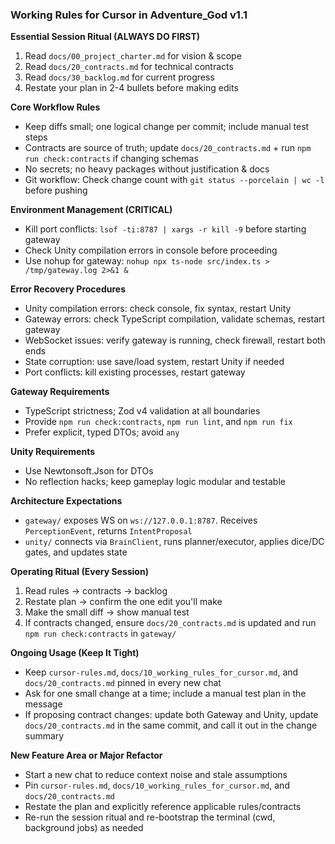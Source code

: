 ### Working Rules for Cursor in Adventure_God v1.1

**Essential Session Ritual (ALWAYS DO FIRST)**
1. Read `docs/00_project_charter.md` for vision & scope
2. Read `docs/20_contracts.md` for technical contracts  
3. Read `docs/30_backlog.md` for current progress
4. Restate your plan in 2-4 bullets before making edits

**Core Workflow Rules**
- Keep diffs small; one logical change per commit; include manual test steps
- Contracts are source of truth; update `docs/20_contracts.md` + run `npm run check:contracts` if changing schemas
- No secrets; no heavy packages without justification & docs
- Git workflow: Check change count with `git status --porcelain | wc -l` before pushing

**Environment Management (CRITICAL)**
- Kill port conflicts: `lsof -ti:8787 | xargs -r kill -9` before starting gateway
- Check Unity compilation errors in console before proceeding
- Use nohup for gateway: `nohup npx ts-node src/index.ts > /tmp/gateway.log 2>&1 &`

**Error Recovery Procedures**
- Unity compilation errors: check console, fix syntax, restart Unity
- Gateway errors: check TypeScript compilation, validate schemas, restart gateway
- WebSocket issues: verify gateway is running, check firewall, restart both ends
- State corruption: use save/load system, restart Unity if needed
- Port conflicts: kill existing processes, restart gateway

**Gateway Requirements**
- TypeScript strictness; Zod v4 validation at all boundaries
- Provide `npm run check:contracts`, `npm run lint`, and `npm run fix`
- Prefer explicit, typed DTOs; avoid `any`

**Unity Requirements**
- Use Newtonsoft.Json for DTOs
- No reflection hacks; keep gameplay logic modular and testable

**Architecture Expectations**
- `gateway/` exposes WS on `ws://127.0.0.1:8787`. Receives `PerceptionEvent`, returns `IntentProposal`
- `unity/` connects via `BrainClient`, runs planner/executor, applies dice/DC gates, and updates state

**Operating Ritual (Every Session)**
1. Read rules → contracts → backlog
2. Restate plan → confirm the one edit you'll make
3. Make the small diff → show manual test
4. If contracts changed, ensure `docs/20_contracts.md` is updated and run `npm run check:contracts` in `gateway/`

**Ongoing Usage (Keep It Tight)**
- Keep `cursor-rules.md`, `docs/10_working_rules_for_cursor.md`, and `docs/20_contracts.md` pinned in every new chat
- Ask for one small change at a time; include a manual test plan in the message
- If proposing contract changes: update both Gateway and Unity, update `docs/20_contracts.md` in the same commit, and call it out in the change summary

**New Feature Area or Major Refactor**
- Start a new chat to reduce context noise and stale assumptions
- Pin `cursor-rules.md`, `docs/10_working_rules_for_cursor.md`, and `docs/20_contracts.md`
- Restate the plan and explicitly reference applicable rules/contracts
- Re-run the session ritual and re-bootstrap the terminal (cwd, background jobs) as needed


